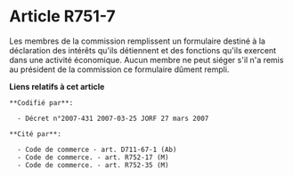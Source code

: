 # Article R751-7

Les membres de la commission remplissent un formulaire destiné à la déclaration des intérêts qu'ils détiennent et des
fonctions qu'ils exercent dans une activité économique. Aucun membre ne peut siéger s'il n'a remis au président de la
commission ce formulaire dûment rempli.

**Liens relatifs à cet article**

	**Codifié par**:

	  - Décret n°2007-431 2007-03-25 JORF 27 mars 2007

	**Cité par**:

	  - Code de commerce - art. D711-67-1 (Ab)
	  - Code de commerce. - art. R752-17 (M)
	  - Code de commerce. - art. R752-35 (M)
